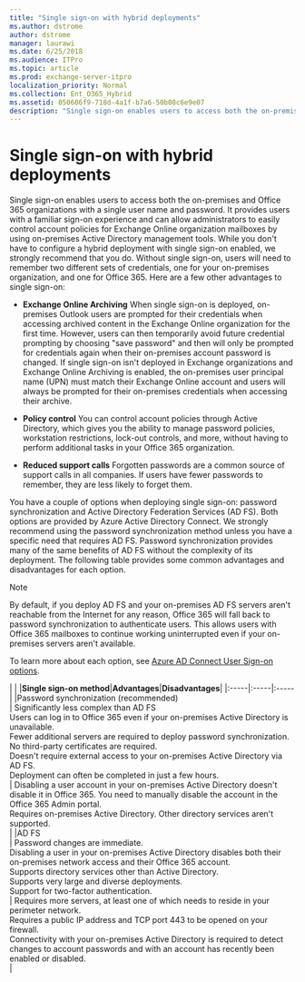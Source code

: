 ```yaml
---
title: "Single sign-on with hybrid deployments"
ms.author: dstrome
author: dstrome
manager: laurawi
ms.date: 6/25/2018
ms.audience: ITPro
ms.topic: article
ms.prod: exchange-server-itpro
localization_priority: Normal
ms.collection: Ent_O365_Hybrid
ms.assetid: 050606f9-718d-4a1f-b7a6-50b08c6e9e07
description: "Single sign-on enables users to access both the on-premises and Office 365 organizations with a single user name and password. It provides users with a familiar sign-on experience and can allow administrators to easily control account policies for Exchange Online organization mailboxes by using on-premises Active Directory management tools. While you don't have to configure a hybrid deployment with single sign-on enabled, we strongly recommend that you do. Without single sign-on, users will need to remember two different sets of credentials, one for your on-premises organization, and one for Office 365. Here are a few other advantages to single sign-on:"
---
```


# Single sign-on with hybrid deployments

 Single sign-on enables users to access both the on-premises and Office 365 organizations with a single user name and password. It provides users with a familiar sign-on experience and can allow administrators to easily control account policies for Exchange Online organization mailboxes by using on-premises Active Directory management tools. While you don't have to configure a hybrid deployment with single sign-on enabled, we strongly recommend that you do. Without single sign-on, users will need to remember two different sets of credentials, one for your on-premises organization, and one for Office 365. Here are a few other advantages to single sign-on: 
  
- **Exchange Online Archiving** When single sign-on is deployed, on-premises Outlook users are prompted for their credentials when accessing archived content in the Exchange Online organization for the first time. However, users can then temporarily avoid future credential prompting by choosing "save password" and then will only be prompted for credentials again when their on-premises account password is changed. If single sign-on isn't deployed in Exchange organizations and Exchange Online Archiving is enabled, the on-premises user principal name (UPN) must match their Exchange Online account and users will always be prompted for their on-premises credentials when accessing their archive. 
    
- **Policy control** You can control account policies through Active Directory, which gives you the ability to manage password policies, workstation restrictions, lock-out controls, and more, without having to perform additional tasks in your Office 365 organization. 
    
- **Reduced support calls** Forgotten passwords are a common source of support calls in all companies. If users have fewer passwords to remember, they are less likely to forget them. 
    
You have a couple of options when deploying single sign-on: password synchronization and Active Directory Federation Services (AD FS). Both options are provided by Azure Active Directory Connect. We strongly recommend using the password synchronization method unless you have a specific need that requires AD FS. Password synchronization provides many of the same benefits of AD FS without the complexity of its deployment. The following table provides some common advantages and disadvantages for each option.
  
> [!NOTE]
> By default, if you deploy AD FS and your on-premises AD FS servers aren't reachable from the Internet for any reason, Office 365 will fall back to password synchronization to authenticate users. This allows users with Office 365 mailboxes to continue working uninterrupted even if your on-premises servers aren't available. 
  
To learn more about each option, see [Azure AD Connect User Sign-on options](http://go.microsoft.com/fwlink/p/?LinkId=723514).
  
|
|
|**Single sign-on method**|**Advantages**|**Disadvantages**|
|:-----|:-----|:-----|
|Password synchronization (recommended)  <br/> | Significantly less complex than AD FS  <br/>  Users can log in to Office 365 even if your on-premises Active Directory is unavailable.  <br/>  Fewer additional servers are required to deploy password synchronization.  <br/>  No third-party certificates are required.  <br/>  Doesn't require external access to your on-premises Active Directory via AD FS.  <br/>  Deployment can often be completed in just a few hours.  <br/> | Disabling a user account in your on-premises Active Directory doesn't disable it in Office 365. You need to manually disable the account in the Office 365 Admin portal.  <br/>  Requires on-premises Active Directory. Other directory services aren't supported.  <br/> |
|AD FS  <br/> | Password changes are immediate.  <br/>  Disabling a user in your on-premises Active Directory disables both their on-premises network access and their Office 365 account.  <br/>  Supports directory services other than Active Directory.  <br/>  Supports very large and diverse deployments.  <br/>  Support for two-factor authentication.  <br/> | Requires more servers, at least one of which needs to reside in your perimeter network.  <br/>  Requires a public IP address and TCP port 443 to be opened on your firewall.  <br/>  Connectivity with your on-premises Active Directory is required to detect changes to account passwords and with an account has recently been enabled or disabled.  <br/> |
   

